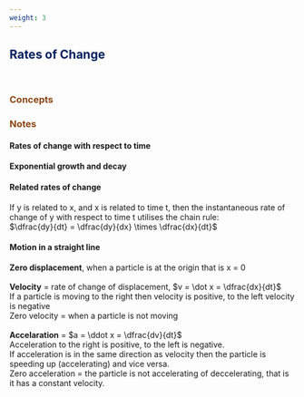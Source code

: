 ```yaml
---
weight: 3
---
```


## <span style="color:RGB(0,32,96"> Rates of Change </span> 
<br>

### <span style="color:RGB(139,69,19)">  Concepts </span>




### <span style="color:RGB(139,69,19)">  Notes </span>

#### Rates of change with respect to time



#### Exponential growth and decay



#### Related rates of change
If y is related to x, and x is related to time t, then the instantaneous rate of change of y with respect to time t utilises the chain rule: <br>
$\dfrac{dy}{dt} = \dfrac{dy}{dx} \times \dfrac{dx}{dt}$

#### Motion in a straight line
**Zero displacement**, when a particle is at the origin that is x = 0<br><br>
**Velocity** = rate of change of displacement, $v = \dot x = \dfrac{dx}{dt}$<br>
If a particle is moving to the right then velocity is positive, to the left velocity is negative<br>
Zero velocity = when a particle is not moving<br><br>
**Accelaration** = $a = \ddot x = \dfrac{dv}{dt}$<br>
Acceleration to the right is positive, to the left is negative. <br>
If acceleration is in the same direction as velocity then the particle is speeding up (accelerating) and vice versa.<br>
Zero acceleration  = the particle is not accelerating of deccelerating, that is it has a constant velocity.


<BR><BR>
